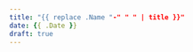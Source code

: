 ```yaml
---
title: "{{ replace .Name "-" " " | title }}"
date: {{ .Date }}
draft: true
---
```



<script defer src="https://cdn.commento.io/js/commento.js"></script>
<div id="commento"></div>
